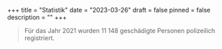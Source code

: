 +++
title = "Statistik"
date = "2023-03-26"
draft = false
pinned = false
description = ""
+++


> Für das Jahr 2021 wurden 11 148 geschädigte Personen polizeilich registriert.